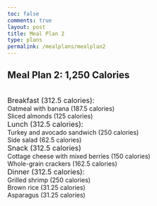 ```yaml
---
toc: false
comments: true
layout: post
title: Meal Plan 2
type: plans
permalink: /mealplans/mealplan2
---
```


## Meal Plan 2: 1,250 Calories
<br>
<span style="font-size: 16px;">Breakfast (312.5 calories):</span>
<br>
Oatmeal with banana (187.5 calories)
<br>
Sliced almonds (125 calories)
<br>
<span style="font-size: 16px;">Lunch (312.5 calories):</span>
<br>
Turkey and avocado sandwich (250 calories)
<br>
Side salad (62.5 calories)
<br>
<span style="font-size: 16px;">Snack (312.5 calories)</span>
<br>
Cottage cheese with mixed berries (150 calories)
<br>
Whole-grain crackers (162.5 calories)
<br>
<span style="font-size: 16px;">Dinner (312.5 calories):</span>
<br>
Grilled shrimp (250 calories)
<br>
Brown rice (31.25 calories)
<br>
Asparagus (31.25 calories)